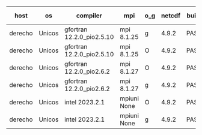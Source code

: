 

| host     | os       | compiler                              | mpi                      | o_g        | netcdf        | build       | u_pass          | u_fail          | s_pass            | s_fail            | e_pass             | e_fail             | nuopc_pass       | nuopc_fail       | artifacts link          |
|----------|----------|---------------------------------------|--------------------------|------------|---------------|-------------|-----------------|-----------------|-------------------|-------------------|--------------------|--------------------|------------------|------------------|-------------------------|
| derecho | Unicos | gfortran 12.2.0_pio2.5.10 | mpi 8.1.25  | g | 4.9.2  | PASS | 14093 | 0 | 49 | 0 | 81 | 0 | 47 | 0 | <a href="https://github.com/esmf-org/esmf-test-artifacts/tree/abb0a687dcf9e0aee74f34e2b3653fe1ea9a66eb/patch_8.6.1/gfortran/12.2.0_pio2.5.10/g/mpi/8.1.25" target="_blank">abb0a68</a> | 
| derecho | Unicos | gfortran 12.2.0_pio2.5.10 | mpi 8.1.25  | O | 4.9.2  | PASS | 14093 | 0 | 49 | 0 | 81 | 0 | 47 | 0 | <a href="https://github.com/esmf-org/esmf-test-artifacts/tree/d4af965cb58ef05e66ad3744348b18e299d0f451/patch_8.6.1/gfortran/12.2.0_pio2.5.10/O/mpi/8.1.25" target="_blank">d4af965</a> | 
| derecho | Unicos | gfortran 12.2.0_pio2.6.2 | mpi 8.1.27  | O | 4.9.2  | PASS | 14093 | 0 | 49 | 0 | 81 | 0 | 47 | 0 | <a href="https://github.com/esmf-org/esmf-test-artifacts/tree/57872f40030d14fa90e9ca9683bb6eeb05830eb9/patch_8.6.1/gfortran/12.2.0_pio2.6.2/O/mpi/8.1.27" target="_blank">57872f4</a> | 
| derecho | Unicos | gfortran 12.2.0_pio2.6.2 | mpi 8.1.27  | g | 4.9.2  | PASS | 14093 | 0 | 49 | 0 | 81 | 0 | 47 | 0 | <a href="https://github.com/esmf-org/esmf-test-artifacts/tree/7e6f63585272b08ba2fa10f44f3fa71016ef5762/patch_8.6.1/gfortran/12.2.0_pio2.6.2/g/mpi/8.1.27" target="_blank">7e6f635</a> | 
| derecho | Unicos | intel 2023.2.1 | mpiuni None  | O | 4.9.2  | PASS | None | None | None | None | None | None | None | None | <a href="https://github.com/esmf-org/esmf-test-artifacts/tree/27384ecd8970f9ff7733596048d7db4c1c309d45/patch_8.6.1/intel/2023.2.1/O/mpiuni/None" target="_blank">27384ec</a> | 
| derecho | Unicos | intel 2023.2.1 | mpiuni None  | g | 4.9.2  | PASS | None | None | None | None | None | None | None | None | <a href="https://github.com/esmf-org/esmf-test-artifacts/tree/54b7a1094b9c245d91248e4b5a0142d8614d443a/patch_8.6.1/intel/2023.2.1/g/mpiuni/None" target="_blank">54b7a10</a> | 
